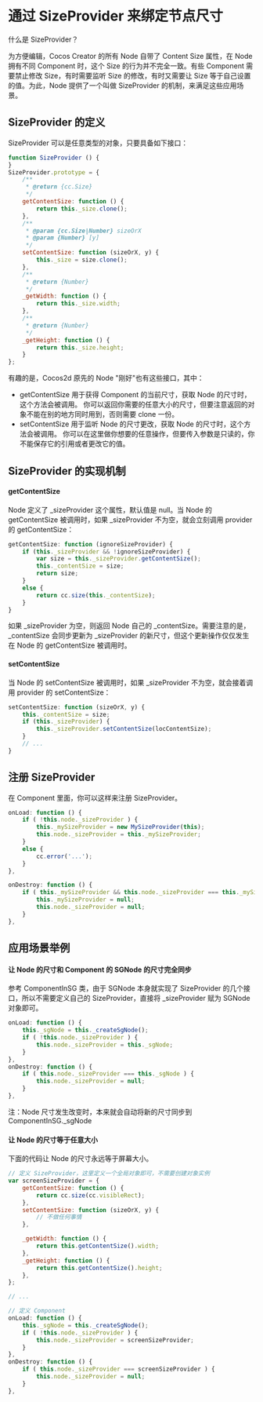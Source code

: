 # 通过 SizeProvider 来绑定节点尺寸


什么是 SizeProvider？

为方便编辑，Cocos Creator 的所有 Node 自带了 Content Size 属性，在 Node 拥有不同 Component 时，这个 Size 的行为并不完全一致。有些 Component 需要禁止修改 Size，有时需要监听 Size 的修改，有时又需要让 Size 等于自己设置的值。为此，Node 提供了一个叫做 SizeProvider 的机制，来满足这些应用场景。

## SizeProvider 的定义

SizeProvider 可以是任意类型的对象，只要具备如下接口：

```js
function SizeProvider () {
}
SizeProvider.prototype = {
    /**
     * @return {cc.Size}
     */
    getContentSize: function () {
        return this._size.clone();
    },
    /**
     * @param {cc.Size|Number} sizeOrX
     * @param {Number} [y]
     */
    setContentSize: function (sizeOrX, y) {
        this._size = size.clone();
    },
    /**
     * @return {Number}
     */
    _getWidth: function () {
        return this._size.width;
    },
    /**
     * @return {Number}
     */
    _getHeight: function () {
        return this._size.height;
    }
};
```

有趣的是，Cocos2d 原先的 Node "刚好"也有这些接口，其中：
- getContentSize 用于获得 Component 的当前尺寸，获取 Node 的尺寸时，这个方法会被调用。
    你可以返回你需要的任意大小的尺寸，但要注意返回的对象不能在别的地方同时用到，否则需要 clone 一份。
- setContentSize 用于监听 Node 的尺寸更改，获取 Node 的尺寸时，这个方法会被调用。
    你可以在这里做你想要的任意操作，但要传入参数是只读的，你不能保存它的引用或者更改它的值。

## SizeProvider 的实现机制

#### getContentSize

Node 定义了 _sizeProvider 这个属性，默认值是 null。当 Node 的 getContentSize 被调用时，如果 _sizeProvider 不为空，就会立刻调用 provider 的 getContentSize：

```js
getContentSize: function (ignoreSizeProvider) {
    if (this._sizeProvider && !ignoreSizeProvider) {
        var size = this._sizeProvider.getContentSize();
        this._contentSize = size;
        return size;
    }
    else {
        return cc.size(this._contentSize);
    }
}
```

如果 _sizeProvider 为空，则返回 Node 自己的 _contentSize。需要注意的是，_contentSize 会同步更新为 _sizeProvider 的新尺寸，但这个更新操作仅仅发生在 Node 的 getContentSize 被调用时。

#### setContentSize

当 Node 的 setContentSize 被调用时，如果 _sizeProvider 不为空，就会接着调用 provider 的 setContentSize：

```js
setContentSize: function (sizeOrX, y) {
    this._contentSize = size;
    if (this._sizeProvider) {
        this._sizeProvider.setContentSize(locContentSize);
    }
    // ...
}
```

## 注册 SizeProvider

在 Component 里面，你可以这样来注册 SizeProvider。
 
```js
onLoad: function () {
    if ( !this.node._sizeProvider ) {
        this._mySizeProvider = new MySizeProvider(this);
        this.node._sizeProvider = this._mySizeProvider;
    }
    else {
        cc.error('...');
    }
},

onDestroy: function () {
    if ( this._mySizeProvider && this.node._sizeProvider === this._mySizeProvider ) {
        this._mySizeProvider = null;
        this.node._sizeProvider = null;
    }
},
```

## 应用场景举例

#### 让 Node 的尺寸和 Component 的 SGNode 的尺寸完全同步

参考 ComponentInSG 类，由于 SGNode 本身就实现了 SizeProvider 的几个接口，所以不需要定义自己的 SizeProvider，直接将 _sizeProvider 赋为 SGNode 对象即可。

```js
onLoad: function () {
    this._sgNode = this._createSgNode();
    if ( !this.node._sizeProvider ) {
        this.node._sizeProvider = this._sgNode;
    }
},
onDestroy: function () {
    if ( this.node._sizeProvider === this._sgNode ) {
        this.node._sizeProvider = null;
    }
},
```

注：Node 尺寸发生改变时，本来就会自动将新的尺寸同步到 ComponentInSG._sgNode

#### 让 Node 的尺寸等于任意大小

下面的代码让 Node 的尺寸永远等于屏幕大小。

```js
// 定义 SizeProvider，这里定义一个全局对象即可，不需要创建对象实例
var screenSizeProvider = {
    getContentSize: function () {
        return cc.size(cc.visibleRect);
    },
    setContentSize: function (sizeOrX, y) {
        // 不做任何事情
    },

    _getWidth: function () {
        return this.getContentSize().width;
    },
    _getHeight: function () {
        return this.getContentSize().height;
    },
};

// ...

// 定义 Component
onLoad: function () {
    this._sgNode = this._createSgNode();
    if ( !this.node._sizeProvider ) {
        this.node._sizeProvider = screenSizeProvider;
    }
},
onDestroy: function () {
    if ( this.node._sizeProvider === screenSizeProvider ) {
        this.node._sizeProvider = null;
    }
},
```
